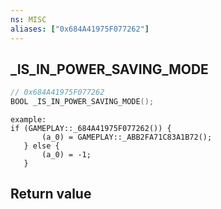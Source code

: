 ```yaml
---
ns: MISC
aliases: ["0x684A41975F077262"]
---
```

## _IS_IN_POWER_SAVING_MODE

```c
// 0x684A41975F077262
BOOL _IS_IN_POWER_SAVING_MODE();
```

```
example:  
if (GAMEPLAY::_684A41975F077262()) {  
       (a_0) = GAMEPLAY::_ABB2FA71C83A1B72();  
   } else {   
       (a_0) = -1;  
   }  
```

## Return value
